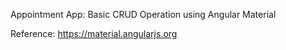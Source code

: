 Appointment App: Basic CRUD Operation using Angular Material

Reference: https://material.angularjs.org
